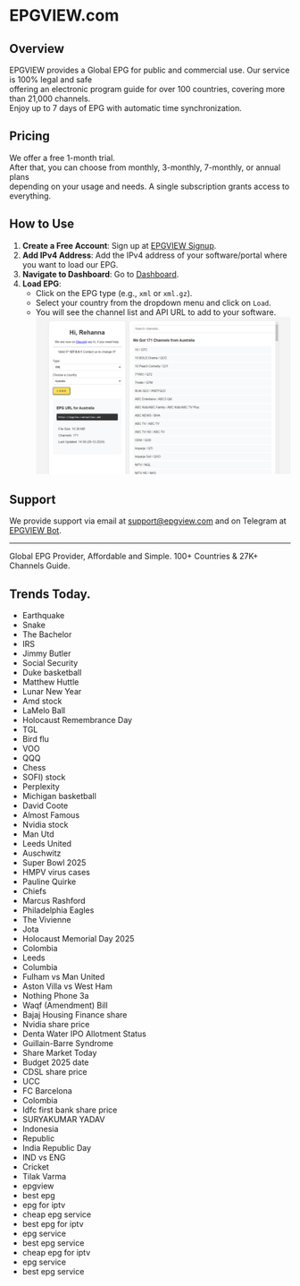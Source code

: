 # EPGVIEW.com



## Overview
EPGVIEW provides a Global EPG for public and commercial use. Our service is 100% legal and safe\
offering an electronic program guide for over 100 countries, covering more than 21,000 channels.\
Enjoy up to 7 days of EPG with automatic time synchronization.

## Pricing
We offer a free 1-month trial. \
After that, you can choose from monthly, 3-monthly, 7-monthly, or annual plans \
depending on your usage and needs. A single subscription grants access to everything.

## How to Use
1. **Create a Free Account**: Sign up at [EPGVIEW Signup](https://epgview.com/signup.php).
2. **Add IPv4 Address**: Add the IPv4 address of your software/portal where you want to load our EPG.
3. **Navigate to Dashboard**: Go to [Dashboard](https://epgview.com/dashboard.php).
4. **Load EPG**:
   - Click on the EPG type (e.g., `xml` or `xml.gz`).
   - Select your country from the dropdown menu and click on `Load`.
   - You will see the channel list and API URL to add to your software.
![EPGVIEW](img/dashboard.png)
## Support
We provide support via email at [support@epgview.com](mailto:support@epgview.com) and on Telegram at [EPGVIEW Bot](https://t.me/epgview_bot).

---

Global EPG Provider, Affordable and Simple. 100+ Countries & 27K+ Channels Guide.

## Trends Today.

- Earthquake
- Snake
- The Bachelor
- IRS
- Jimmy Butler
- Social Security
- Duke basketball
- Matthew Huttle
- Lunar New Year
- Amd stock
- LaMelo Ball
- Holocaust Remembrance Day
- TGL
- Bird flu
- VOO
- QQQ
- Chess
- SOFI) stock
- Perplexity
- Michigan basketball
- David Coote
- Almost Famous
- Nvidia stock
- Man Utd
- Leeds United
- Auschwitz
- Super Bowl 2025
- HMPV virus cases
- Pauline Quirke
- Chiefs
- Marcus Rashford
- Philadelphia Eagles
- The Vivienne
- Jota
- Holocaust Memorial Day 2025
- Colombia
- Leeds
- Columbia
- Fulham vs Man United
- Aston Villa vs West Ham
- Nothing Phone 3a
- Waqf (Amendment) Bill
- Bajaj Housing Finance share
- Nvidia share price
- Denta Water IPO Allotment Status
- Guillain-Barre Syndrome
- Share Market Today
- Budget 2025 date
- CDSL share price
- UCC
- FC Barcelona
- Colombia
- Idfc first bank share price
- SURYAKUMAR YADAV
- Indonesia
- Republic
- India Republic Day
- IND vs ENG
- Cricket
- Tilak Varma
- epgview
- best epg
- epg for iptv
- cheap epg service
- best epg for iptv
- epg service
- best epg service
- cheap epg for iptv
- epg service
- best epg service
